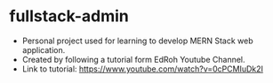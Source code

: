 # fullstack-admin
* Personal project used for learning to develop MERN Stack web application.
* Created by following a tutorial form EdRoh Youtube Channel.
* Link to tutorial: https://www.youtube.com/watch?v=0cPCMIuDk2I
